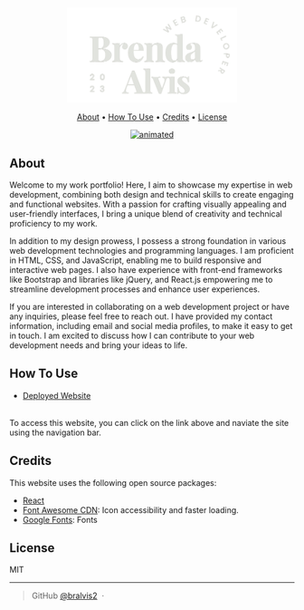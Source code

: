 # 
<p align="center">
    <a href='https://bralvis2.github.io/portfolio/' target='_blank'>
        <img src="./src/brand-images/logo.png" alt="animated" width='300px'/>
    </a>
</p>

<p align="center">
  <a href="#About">About</a> •
  <a href="#how-to-use">How To Use</a> •
  <a href="#credits">Credits</a> •
  <a href="#license">License</a>
</p>

<p align="center">
    <a href='https://bralvis2.github.io/portfolio/' target='_blank' >
        <img src="./src/brand-images/portfolio.gif" alt="animated" />
    </a>
</p>

## About

Welcome to my work portfolio! Here, I aim to showcase my expertise in web development, combining both design and technical skills to create engaging and functional websites. With a passion for crafting visually appealing and user-friendly interfaces, I bring a unique blend of creativity and technical proficiency to my work.

In addition to my design prowess, I possess a strong foundation in various web development technologies and programming languages. I am proficient in HTML, CSS, and JavaScript, enabling me to build responsive and interactive web pages. I also have experience with front-end frameworks like Bootstrap and libraries like jQuery, and React.js empowering me to streamline development processes and enhance user experiences.

If you are interested in collaborating on a web development project or have any inquiries, please feel free to reach out. I have provided my contact information, including email and social media profiles, to make it easy to get in touch. I am excited to discuss how I can contribute to your web development needs and bring your ideas to life.

## How To Use
- [Deployed Website](https://bralvis2.github.io/portfolio/)
<br>
To access this website, you can click on the link above and naviate the site using the navigation bar. 

## Credits

This website uses the following open source packages:

- [React](https://reactjs.org/)
- [Font Awesome CDN](https://cdn.fontawesome.com/): Icon accessibility and faster loading.
- [Google Fonts](https://fonts.google.com/): Fonts

## License

MIT

---

> GitHub [@bralvis2](https://github.com/bralvis2) &nbsp;&middot;&nbsp;